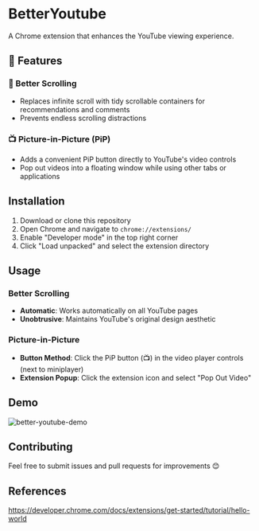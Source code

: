 # BetterYoutube

A Chrome extension that enhances the YouTube viewing experience.

## 🌟 Features

### 📜 Better Scrolling
- Replaces infinite scroll with tidy scrollable containers for recommendations and comments
- Prevents endless scrolling distractions

### 📺 Picture-in-Picture (PiP)
- Adds a convenient PiP button directly to YouTube's video controls
- Pop out videos into a floating window while using other tabs or applications

## Installation

1. Download or clone this repository
2. Open Chrome and navigate to `chrome://extensions/`
3. Enable "Developer mode" in the top right corner
4. Click "Load unpacked" and select the extension directory

## Usage

### Better Scrolling
- **Automatic**: Works automatically on all YouTube pages
- **Unobtrusive**: Maintains YouTube's original design aesthetic

### Picture-in-Picture
- **Button Method**: Click the PiP button (📺) in the video player controls (next to miniplayer)
- **Extension Popup**: Click the extension icon and select "Pop Out Video"

## Demo

![better-youtube-demo](https://github.com/user-attachments/assets/4f89a230-30a3-4f70-927c-8beb35110058)

## Contributing

Feel free to submit issues and pull requests for improvements 😊

## References

<https://developer.chrome.com/docs/extensions/get-started/tutorial/hello-world>
